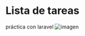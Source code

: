 # Lista de tareas
práctica con laravel
![imagen](https://github.com/user-attachments/assets/08081a29-5b4d-4c26-90a9-b76427210ce2)

 
